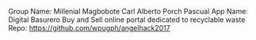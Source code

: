 Group Name: Millenial Magbobote
Carl Alberto
Porch Pascual
App Name: Digital Basurero
Buy and Sell online portal dedicated to recyclable waste
Repo: https://github.com/wpugph/angelhack2017
